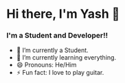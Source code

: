 
<p align="center">
   <h1>Hi there, I'm Yash 👋</h1>  
</p>


### I'm a Student and Developer!!
- 🔭 I’m currently a Student.
- 🌱 I’m currently learning everything.
- 😄 Pronouns: He/Him
- ⚡ Fun fact: I love to play guitar.

<!--
**Yash-23/Yash-23** is a ✨ _special_ ✨ repository because its `README.md` (this file) appears on your GitHub profile.

Here are some ideas to get you started:


- 👯 I’m looking to collaborate on ...
- 🤔 I’m looking for help with ...
- 💬 Ask me about ...
- 📫 How to reach me: ...

-->
